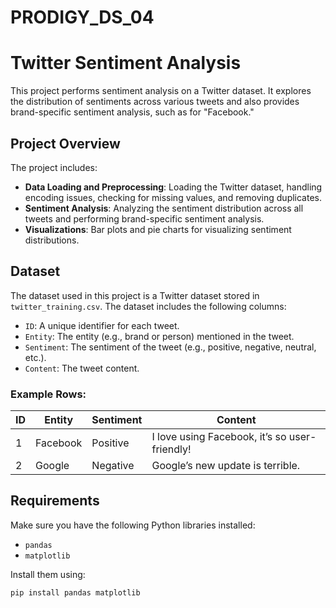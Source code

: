 # PRODIGY_DS_04
# Twitter Sentiment Analysis

This project performs sentiment analysis on a Twitter dataset. It explores the distribution of sentiments across various tweets and also provides brand-specific sentiment analysis, such as for "Facebook."

## Project Overview

The project includes:
- **Data Loading and Preprocessing**: Loading the Twitter dataset, handling encoding issues, checking for missing values, and removing duplicates.
- **Sentiment Analysis**: Analyzing the sentiment distribution across all tweets and performing brand-specific sentiment analysis.
- **Visualizations**: Bar plots and pie charts for visualizing sentiment distributions.

## Dataset

The dataset used in this project is a Twitter dataset stored in `twitter_training.csv`. The dataset includes the following columns:
- `ID`: A unique identifier for each tweet.
- `Entity`: The entity (e.g., brand or person) mentioned in the tweet.
- `Sentiment`: The sentiment of the tweet (e.g., positive, negative, neutral, etc.).
- `Content`: The tweet content.

### Example Rows:

| ID  | Entity  | Sentiment | Content                                   |
| --- | ------- | --------- | ----------------------------------------- |
| 1   | Facebook| Positive  | I love using Facebook, it’s so user-friendly! |
| 2   | Google  | Negative  | Google’s new update is terrible.           |

## Requirements

Make sure you have the following Python libraries installed:

- `pandas`
- `matplotlib`

Install them using:

```bash
pip install pandas matplotlib
